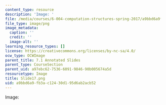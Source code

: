 ```yaml
---
content_type: resource
description: 'Image: '
file: /media/courses/6-004-computation-structures-spring-2017/a9bbd6a9fb3ac12430d195d6ab2acb52_Slide17.png
file_type: image/png
image_metadata:
  caption: ''
  credit: ''
  image-alt: ''
learning_resource_types: []
license: https://creativecommons.org/licenses/by-nc-sa/4.0/
ocw_type: OCWImage
parent_title: 7.1 Annotated Slides
parent_type: CourseSection
parent_uid: a97ebc62-7536-6091-9846-90b005674a5d
resourcetype: Image
title: Slide17.png
uid: a9bbd6a9-fb3a-c124-30d1-95d6ab2acb52
---
```

Image: 